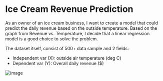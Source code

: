 # Ice Cream Revenue Prediction
As an owner of an ice cream business, I want to create a model that could predict the daily revenue based on the outside temperature. Based on the graph from Revenue vs. Temperature, I decide that a linear regression model is a good choice to solve the problem.

The dataset itself, consist of 500+ data sample and 2 fields:
 - Independent var (X): outside air temperature (deg C)
 - Dependent var (Y): Overall daily revenue ($)

![image](https://user-images.githubusercontent.com/37673834/174691143-b15173e4-c40e-407e-be2b-d212ced760fc.png)
